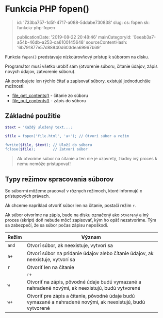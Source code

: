 Funkcia PHP fopen()
===================

> id: '733ba757-1d5f-4717-a088-5ddabe730838'
> slug:
> 	cs: fopen
> 	sk: funkcia-php-fopen
> 
> publicationDate: '2019-08-22 20:48:46'
> mainCategoryId: '0eeab3a7-a54b-46db-a253-ca6100145648'
> sourceContentHash: '6b791877e57d88840d603dea69967b69'

Funkcia `fopen()` predstavuje nízkoúrovňový prístup k súborom na disku.

Programátor musí všetko urobiť sám (otvorenie súboru, čítanie údajov, zápis nových údajov, zatvorenie súboru).

Ak potrebujete len rýchlo čítať a zapisovať súbory, existujú jednoduchšie možnosti:

- <a href="/file-get-contents">file_get_contents()</a> - čítanie zo súboru
- <a href="/file-put-contents">file_put_contents()</a> - zápis do súboru

Základné použitie
----------------

```php
$text = "Každý uložený text...;

$file = fopen('file.html', 'a+'); // Otvorí súbor a režim

fwrite($file, $text); // Uloží do súboru
fclose($file);        // Zatvorí súbor
```

> Ak otvoríme súbor na čítanie a ten nie je uzavretý, žiadny iný proces k nemu nemôže pristupovať!

Typy režimov spracovania súborov
----------------------------

So súbormi môžeme pracovať v rôznych režimoch, ktoré informujú o prístupových právach.

Ak chceme napríklad otvoriť súbor len na čítanie, postačí režim `r`.

Ak súbor otvoríme na zápis, bude na disku označený ako `otvorený` a iný proces (skript) doň nebude môcť zapisovať, kým ho opäť nezatvoríme. Tým sa zabezpečí, že sa súbor počas zápisu nepoškodí.

| Režim | Význam |
|-------|--------|
| `and` | Otvorí súbor, ak neexistuje, vytvorí sa |
| `a+` | Otvorí súbor na pridanie údajov alebo čítanie údajov, ak neexistuje, vytvorí sa |
| `r` | Otvoriť len na čítanie |
| | `r+` | Otvoriť na čítanie a zápis |
| `w` | Otvoriť na zápis, pôvodné údaje budú vymazané a nahradené novými, ak neexistujú, budú vytvorené |
| `w+` | Otvoriť pre zápis a čítanie, pôvodné údaje budú vymazané a nahradené novými, ak neexistujú, budú vytvorené |
